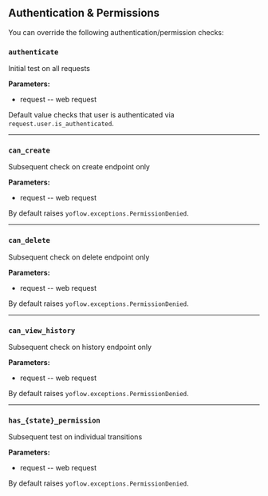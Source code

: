 ## Authentication & Permissions

You can override the following authentication/permission checks:

### `authenticate`

Initial test on all requests

**Parameters:**

* request -- web request

Default value checks that user is authenticated via `request.user.is_authenticated`.

* * *

### `can_create`

Subsequent check on create endpoint only

**Parameters:**

* request -- web request

By default raises `yoflow.exceptions.PermissionDenied`.

* * *

### `can_delete`

Subsequent check on delete endpoint only

**Parameters:**

* request -- web request

By default raises `yoflow.exceptions.PermissionDenied`.

* * *

### `can_view_history`

Subsequent check on history endpoint only

**Parameters:**

* request -- web request

By default raises `yoflow.exceptions.PermissionDenied`.

* * *

### `has_{state}_permission`

Subsequent test on individual transitions

**Parameters:**

* request -- web request

By default raises `yoflow.exceptions.PermissionDenied`.